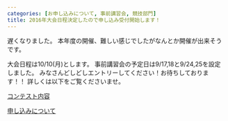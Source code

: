 ```yaml
---
categories: [お申し込みについて, 事前講習会, 競技部門]
title: 2016年大会日程決定したので申し込み受付開始します！
---
```

遅くなりました。
本年度の開催、難しい感じでしたがなんとか開催が出来そうです。

大会日程は10/10(月)とします。
事前講習会の予定日は9/17,18と9/24,25を設定しました。
みなさんどしどしエントリーしてください！お待ちしております！！
詳しくは以下をご覧くださいませ。

<a href="http://procon.kushi.ro/contest">コンテスト内容</a>

<a href="http://procon.kushi.ro/request">申し込みについて</a>